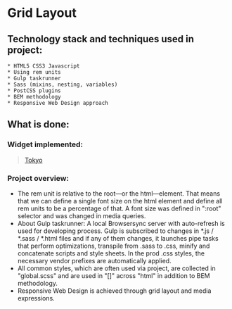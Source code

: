 # Grid Layout

## Technology stack and techniques used in project:
	* HTML5 CSS3 Javascript
	* Using rem units
	* Gulp taskrunner
	* Sass (mixins, nesting, variables)
	* PostCSS plugins
	* BEM methodology
	* Responsive Web Design approach

## What is done:
### Widget implemented:
> [Tokyo](https://gorodetskaya-mariia.github.io/html-css/grid/build/)<br> 

### Project overview:

- The rem unit is relative to the root—or the html—element. That means that we can define a single font size on the html element and define all rem units to be a percentage of that. A font size was defined in ":root" selector and was changed in media queries.
- About Gulp taskrunner: A local Browsersync server with auto-refresh is used for developing process. Gulp is subscribed to changes in *.js / *.sass / *.html files and if any of them changes, it launches pipe tasks that perform optimizations, transpile from .sass to .css, minify and concatenate scripts and style sheets. In the prod .css styles, the necessary vendor prefixes are automatically applied.
- All common styles, which are often used via project, are collected in "global.scss" and are used in "[]" across "html" in addition to BEM methodology.
- Responsive Web Design is achieved through grid layout and media expressions.
